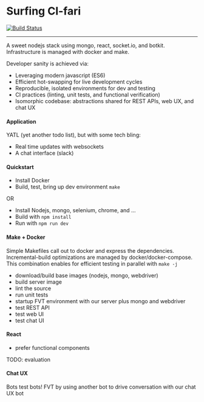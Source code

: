 Surfing CI-fari
===========
[![Build Status](https://travis-ci.org/clintam/surf.svg)](https://travis-ci.org/clintam/surf#)
***

A sweet nodejs stack using mongo, react, socket.io, and botkit. 
Infrastructure is managed with docker and make. 

Developer sanity is achieved via:
* Leveraging modern javascript (ES6)
* Efficient hot-swapping for live development cycles
* Reproducible, isolated environments for dev and testing
* CI practices (linting, unit tests, and functional verification) 
* Isomorphic codebase: abstractions shared for REST APIs, web UX, and chat UX

#### Application

YATL (yet another todo list), but with some tech bling:
* Real time updates with websockets
* A chat interface (slack)

#### Quickstart

* Install Docker
* Build, test, bring up dev environment `make`

OR

* Install Nodejs, mongo, selenium, chrome, and ...
* Build with `npm install`
* Run with `npm run dev`

#### Make + Docker 

Simple Makefiles call out to docker and express the dependencies. 
Incremental-build optimizations are managed by docker/docker-compose.
This combination enables for efficient testing in parallel with `make -j`

* download/build base images (nodejs, mongo, webdriver)
* build server image
 * lint the source
 * run unit tests
 * startup FVT environment with our server plus mongo and webdriver
  * test REST API
  * test web UI
  * test chat UI
 

#### React

* prefer functional components

TODO: evaluation

#### Chat UX

Bots test bots! FVT by using another bot to drive conversation with our chat UX bot

